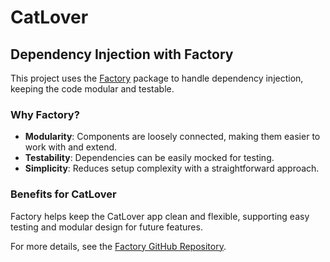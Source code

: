 # CatLover

## Dependency Injection with Factory

This project uses the [Factory](https://github.com/hmlongco/Factory) package to handle dependency injection, keeping the code modular and testable.

### Why Factory?

- **Modularity**: Components are loosely connected, making them easier to work with and extend.
- **Testability**: Dependencies can be easily mocked for testing.
- **Simplicity**: Reduces setup complexity with a straightforward approach.

### Benefits for CatLover

Factory helps keep the CatLover app clean and flexible, supporting easy testing and modular design for future features.

For more details, see the [Factory GitHub Repository](https://github.com/hmlongco/Factory).
